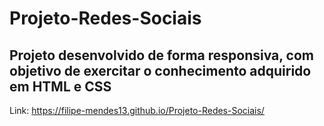 # Projeto-Redes-Sociais

##  Projeto desenvolvido de forma responsiva, com objetivo de exercitar o conhecimento adquirido em HTML e CSS

Link: https://filipe-mendes13.github.io/Projeto-Redes-Sociais/
